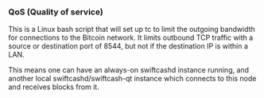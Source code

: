 ### QoS (Quality of service) ###

This is a Linux bash script that will set up tc to limit the outgoing bandwidth for connections to the Bitcoin network. It limits outbound TCP traffic with a source or destination port of 8544, but not if the destination IP is within a LAN.

This means one can have an always-on swiftcashd instance running, and another local swiftcashd/swiftcash-qt instance which connects to this node and receives blocks from it.
